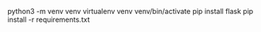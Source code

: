 python3 -m venv venv
virtualenv venv
venv/bin/activate
pip install flask
pip install -r requirements.txt